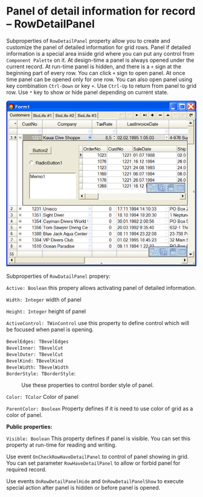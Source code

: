 # Panel of detail information for record – RowDetailPanel


Subproperties of `RowDetailPanel` property allow you to create and customize the panel of detailed information for grid rows. Panel if detailed information is a special area inside grid where you can put any control from `Component Palette` on it. At design-time a panel is always opened under the current record. At run-time panel is hidden, and there is a `+` sign at the beginning part of every row. You can click `+` sign to open panel. At once time panel can be opened only for one row. You can also open panel using key combination `Ctrl-Down` or key `+`. Use `Ctrl-Up` to return from panel to grid row. Use `*` key to show or hide panel depending on current state.

![](../../images/clip0013.png)

Subproperties of `RowDatailPanel` propery:

 `Active: Boolean` 	this propery allows activating panel of detailed information.

 `Width: Integer`   	width of panel

 `Height: Integer`   	height of panel

 `ActiveControl: TWinControl` use this property to define control which will be focused when panel is opening.

 `BevelEdges: TBevelEdges`<br>
 `BevelInner: TBevelCut`<br>
 `BevelOuter: TBevelCut`<br>
 `BevelKind: TBevelKind`<br>
 `BevelWidth: TBevelWidth`<br>
 `BorderStyle: TBorderStyle`: 	
 
 <dd>Use these properties to control border style of panel.</dd>

 `Color: TColor`			Color of panel
 
 `ParentColor: Boolean`	Property defines if it is need to use color of grid as a color of panel.  

**Public properties:**

`Visible: Boolean`		This property defines if panel is visible. You can set this property at run-time for reading and writing.

Use event `OnCheckRowHaveDetailPanel` to control of panel showing in grid. You can set parameter `RowHaveDetailPanel` to allow or forbid panel for required record.

Use events `OnRowDetailPanelHide` and `OnRowDetailPanelShow` to execute special action after panel is hidden or before panel is opened. 

